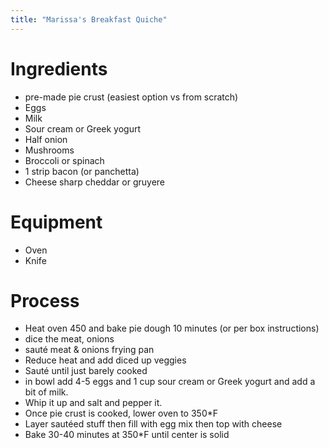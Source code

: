```yaml
---
title: "Marissa's Breakfast Quiche"
---
```



# Ingredients
- pre-made pie crust (easiest option vs from scratch)
- Eggs
- Milk
- Sour cream or Greek yogurt
- Half onion 
- Mushrooms
- Broccoli or spinach 
- 1 strip bacon (or panchetta)
- Cheese sharp cheddar or gruyere

# Equipment
- Oven
- Knife


# Process
- Heat oven 450 and bake pie dough 10 minutes (or per box instructions)
- dice the meat, onions
- sauté meat & onions frying pan
- Reduce heat and add diced up veggies
- Sauté until just barely cooked
- in bowl add 4-5 eggs and 1 cup sour cream or Greek yogurt and add a bit of milk. 
- Whip it up and salt and pepper it. 
- Once pie crust is cooked, lower oven to 350*F
- Layer sautéed stuff then fill with egg mix then top with cheese
- Bake 30-40 minutes at 350*F until center is solid 